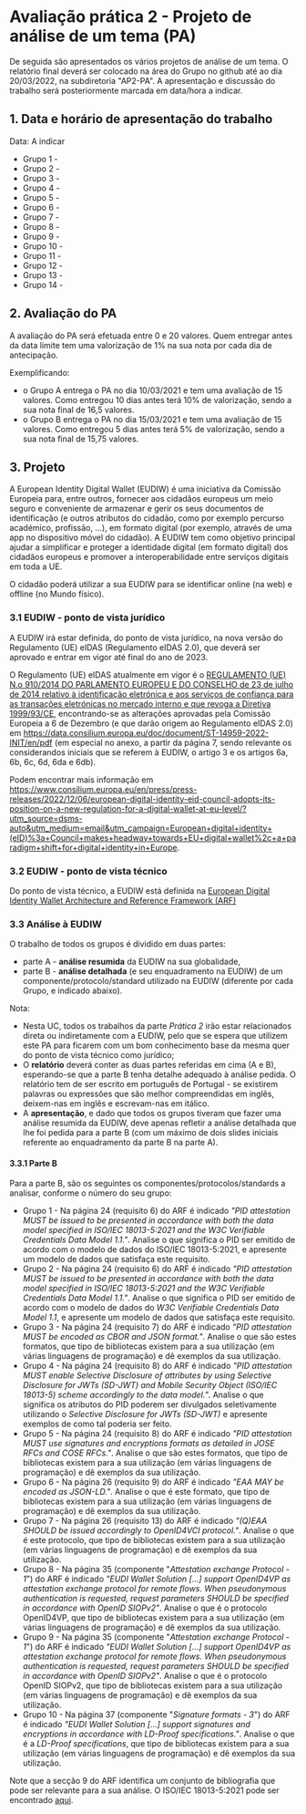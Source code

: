 # Avaliação prática 2 - Projeto de análise de um tema (PA)

De seguida são apresentados os vários projetos de análise de um tema. O relatório final deverá ser colocado na área do Grupo no github até ao dia 20/03/2022, na subdiretoria "AP2-PA".
A apresentação e discussão do trabalho será posteriormente marcada em data/hora a indicar.

## 1. Data e horário de apresentação do trabalho

Data: A indicar

+ Grupo 1 -
+ Grupo 2 -
+ Grupo 3 -
+ Grupo 4 -
+ Grupo 5 -
+ Grupo 6 -
+ Grupo 7 -
+ Grupo 8 -
+ Grupo 9 -
+ Grupo 10 -
+ Grupo 11 -
+ Grupo 12 -
+ Grupo 13 -
+ Grupo 14 -

## 2. Avaliação do PA

A avaliação do PA será efetuada entre 0 e 20 valores. Quem entregar antes da data limite tem uma valorização de 1% na sua nota por cada dia de antecipação.

Exemplificando:

+ o Grupo A entrega o PA no dia 10/03/2021 e tem uma avaliação de 15 valores. Como entregou 10 dias antes terá 10% de valorização, sendo a sua nota final de 16,5 valores.
+ o Grupo B entrega o PA no dia 15/03/2021 e tem uma avaliação de 15 valores. Como entregou 5 dias antes terá 5% de valorização, sendo a sua nota final de 15,75 valores.

## 3. Projeto

A European Identity Digital Wallet (EUDIW) é uma iniciativa da Comissão Europeia para, entre outros, fornecer aos cidadãos europeus um meio seguro e conveniente de armazenar e gerir os seus documentos de identificação (e outros atributos do cidadão, como por exemplo percurso académico, profissão, ...), em formato digital (por exemplo, através de uma app no dispositivo móvel do cidadão). A EUDIW tem como objetivo principal ajudar a simplificar e proteger a identidade digital (em formato digital) dos cidadãos europeus e promover a interoperabilidade entre serviços digitais em toda a UE.

O cidadão poderá utilizar a sua EUDIW para se identificar online (na web) e offline (no Mundo físico).

### 3.1 EUDIW - ponto de vista jurídico

A EUDIW irá estar definida, do ponto de vista jurídico, na nova versão do Regulamento (UE) eIDAS (Regulamento eIDAS 2.0), que deverá ser aprovado e entrar em vigor até final do ano de 2023.

O Regulamento (UE) eIDAS atualmente em vigor é o [REGULAMENTO (UE) N.o 910/2014 DO PARLAMENTO EUROPEU E DO CONSELHO de 23 de julho de 2014 relativo à identificação eletrónica e aos serviços de confiança para as transações eletrónicas no mercado interno e que revoga a Diretiva 1999/93/CE](https://eur-lex.europa.eu/legal-content/EN/TXT/?uri=uriserv:OJ.L_.2014.257.01.0073.01.ENG), encontrando-se as alterações aprovadas pela Comissão Europeia a 6 de Dezembro (e que darão origem ao Regulamento eIDAS 2.0) em <https://data.consilium.europa.eu/doc/document/ST-14959-2022-INIT/en/pdf> (em especial no anexo, a partir da página 7, sendo relevante os considerandos iniciais que se referem à EUDIW, o artigo 3 e os artigos 6a, 6b, 6c, 6d, 6da e 6db).

Podem encontrar mais informação em <https://www.consilium.europa.eu/en/press/press-releases/2022/12/06/european-digital-identity-eid-council-adopts-its-position-on-a-new-regulation-for-a-digital-wallet-at-eu-level/?utm_source=dsms-auto&utm_medium=email&utm_campaign=European+digital+identity+(eID)%3a+Council+makes+headway+towards+EU+digital+wallet%2c+a+paradigm+shift+for+digital+identity+in+Europe>.

### 3.2 EUDIW - ponto de vista técnico

Do ponto de vista técnico, a EUDIW está definida na [European Digital Identity Wallet Architecture and Reference Framework (ARF)](https://digital-strategy.ec.europa.eu/en/library/european-digital-identity-wallet-architecture-and-reference-framework)

### 3.3 Análise à EUDIW

O trabalho de todos os grupos é dividido em duas partes:

+ parte A - **análise resumida** da EUDIW na sua globalidade,
+ parte B - **análise detalhada** (e seu enquadramento na EUDIW) de um componente/protocolo/standard utilizado na EUDIW (diferente por cada Grupo, e indicado abaixo).

Nota:

+ Nesta UC, todos os trabalhos da parte *Prática 2* irão estar relacionados direta ou indiretamente com a EUDIW, pelo que se espera que utilizem este PA para ficarem com um bom conhecimento base da mesma quer do ponto de vista técnico como jurídico;
+ O **relatório** deverá conter as duas partes referidas em cima (A e B), esperando-se que a  parte B tenha detalhe adequado à análise pedida. O relatório tem de ser escrito em português de Portugal - se existirem palavras ou expressões que são melhor compreendidas em inglês, deixem-nas em inglês e escrevam-nas em itálico.
+ A **apresentação**, e dado que todos os grupos tiveram que fazer uma análise resumida da EUDIW, deve apenas refletir a análise detalhada que lhe foi pedida para a parte B (com um máximo de dois slides iniciais referente ao enquadramento da parte B na parte A).

#### 3.3.1 Parte B

Para a parte B, são os seguintes os componentes/protocolos/standards a analisar, conforme o número do seu grupo:

+ Grupo 1 - Na página 24 (requisito 6) do ARF é indicado *"PID attestation MUST be issued to be presented in accordance with both the data model specified in ISO/IEC 18013-5:2021 and the W3C Verifiable Credentials Data Model 1.1."*. Analise o que significa o PID ser emitido de acordo com o modelo de dados do ISO/IEC 18013-5:2021, e apresente um modelo de dados que satisfaça este requisito.
+ Grupo 2 - Na página 24 (requisito 6) do ARF é indicado *"PID attestation MUST be issued to be presented in accordance with both the data model specified in ISO/IEC 18013-5:2021 and the W3C Verifiable Credentials Data Model 1.1."*. Analise o que significa o PID ser emitido de acordo com o modelo de dados do *W3C Verifiable Credentials Data Model 1.1*, e apresente um modelo de dados que satisfaça este requisito.
+ Grupo 3 -  Na página 24 (requisito 7) do ARF é indicado *"PID attestation MUST be encoded as CBOR and JSON format."*. Analise o que são estes formatos, que tipo de bibliotecas existem para a sua utilização (em várias linguagens de programação) e dê exemplos da sua utilização.
+ Grupo 4 - Na página 24 (requisito 8) do ARF é indicado *"PID attestation MUST enable Selective Disclosure of attributes by using Selective Disclosure for JWTs (SD-JWT) and Mobile Security Object (ISO/IEC 18013-5) scheme accordingly to the data model."*. Analise o que significa os atributos do PID poderem ser divulgados seletivamente utilizando o *Selective Disclosure for JWTs (SD-JWT)* e apresente exemplos de como tal poderia ser feito.
+ Grupo 5 - Na página 24 (requisito 8) do ARF é indicado *"PID attestation MUST use signatures and encryptions formats as detailed in JOSE RFCs and COSE RFCs."*. Analise o que são estes formatos, que tipo de bibliotecas existem para a sua utilização (em várias linguagens de programação) e dê exemplos da sua utilização.
+ Grupo 6 - Na página 26 (requisito 9) do ARF é indicado *"EAA MAY be encoded as JSON-LD."*. Analise o que é este formato, que tipo de bibliotecas existem para a sua utilização (em várias linguagens de programação) e dê exemplos da sua utilização.
+ Grupo 7 - Na página 26 (requisito 13) do ARF é indicado *"(Q)EAA SHOULD be issued accordingly to OpenID4VCI protocol."*. Analise o que é este protocolo, que tipo de bibliotecas existem para a sua utilização (em várias linguagens de programação) e dê exemplos da sua utilização.
+ Grupo 8 - Na página 35 (componente "*Attestation exchange Protocol - 1*") do ARF é indicado *"EUDI Wallet Solution [...] support OpenID4VP as attestation exchange protocol for remote flows. When pseudonymous authentication is requested, request parameters SHOULD be specified in accordance with OpenID SIOPv2"*. Analise o que é o protocolo OpenID4VP, que tipo de bibliotecas existem para a sua utilização (em várias linguagens de programação) e dê exemplos da sua utilização.
+ Grupo 9 - Na página 35 (componente "*Attestation exchange Protocol - 1*") do ARF é indicado *"EUDI Wallet Solution [...] support OpenID4VP as attestation exchange protocol for remote flows. When pseudonymous authentication is requested, request parameters SHOULD be specified in accordance with OpenID SIOPv2"*. Analise o que é o protocolo OpenID SIOPv2, que tipo de bibliotecas existem para a sua utilização (em várias linguagens de programação) e dê exemplos da sua utilização.
+ Grupo 10 - Na página 37 (componente "*Signature formats - 3*") do ARF é indicado *"EUDI Wallet Solution [...] support signatures and encryptions in accordance with LD-Proof specifications."*. Analise o que é a *LD-Proof specifications*, que tipo de bibliotecas existem para a sua utilização (em várias linguagens de programação) e dê exemplos da sua utilização.

Note que a secção 9 do ARF identifica um conjunto de bibliografia que pode ser relevante para a sua análise. O ISO/IEC 18013-5:2021 pode ser encontrado [aqui](ISO_IEC_FDIS_18013-5_(E).pdf).
